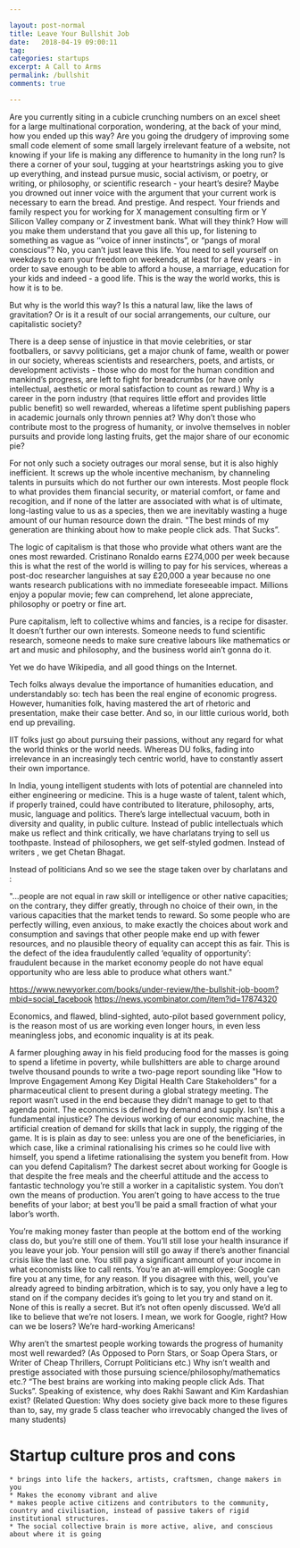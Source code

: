 ```yaml
---

layout: post-normal
title: Leave Your Bullshit Job
date:   2018-04-19 09:00:11
tag: 
categories: startups
excerpt: A Call to Arms
permalink: /bullshit
comments: true

---
```





Are you currently siting in a cubicle crunching numbers on an excel sheet for a large multinational corporation, wondering, at the back of your mind,  how you ended up this way? Are you going the drudgery of improving some small code element of some small largely irrelevant feature of a website, not knowing if your life is making any difference to humanity in the long run? Is there a corner of your soul, tugging at your heartstrings asking you to give up everything, and instead pursue music, social activism, or poetry, or writing, or philosophy, or scientific research - your heart’s desire? Maybe you drowned out inner voice with the argument that your current work is necessary to earn the bread. And prestige. And respect. Your friends and family respect you for working for X management consulting firm or Y Silicon Valley company or Z investment bank. What will they think? How will you make them understand that you gave all this up, for listening to something as vague as ‘’voice of inner instincts”, or “pangs of moral conscious”?  No, you can’t just leave this life. You need to sell yourself on weekdays to earn your freedom on weekends, at least for a few years - in order to save enough to be able to afford a house, a marriage, education for your kids and indeed - a good life. This is the way the world works, this is how it is to be. 

But why is the world this way? Is this a natural law, like the laws of gravitation? Or is it a result of our social arrangements, our culture, our capitalistic society?  

There is a deep sense of injustice in that movie celebrities, or star footballers, or savvy politicians, get a major chunk of fame, wealth or power in our society, whereas scientists and researchers, poets, and artists, or development activists - those who do most for the human condition and mankind’s progress, are left to fight for breadcrumbs (or have only intellectual, aesthetic or moral satisfaction to count as reward.) Why is a career in the porn industry (that requires little effort and provides little public benefit) so well rewarded,  whereas a lifetime spent publishing papers in academic journals only thrown pennies at?  Why don’t those who contribute most to the progress of humanity, or involve themselves in nobler pursuits and provide long lasting fruits, get the major share of our economic pie?

For not only such a society outrages our moral sense, but it is also highly inefficient. It screws up the whole incentive mechanism, by channeling talents in pursuits which do not further our own interests. Most people flock to what provides them  financial security, or material comfort, or fame and recogition, and if none of the latter are associated with what is of ultimate, long-lasting value to us as a species, then we are inevitably wasting a huge amount of our human resource down the drain.  "The best minds of my generation are thinking about how to make people click ads. That Sucks”.

The logic of capitalism is that those who provide what others want are the ones most rewarded. Cristinano Ronaldo earns  £274,000 per week because this is what the rest of the world is willing to pay for his services, whereas a post-doc researcher languishes at say £20,000 a year because no one wants research publications with no immediate foreseeable impact. Millions enjoy a popular movie; few can comprehend, let alone appreciate, philosophy or poetry or fine art. 

Pure capitalism, left to collective whims and fancies, is a recipe for disaster. It doesn’t further our own interests. Someone needs to fund scientific research, someone needs to make sure creative labours like mathematics or art and music and philosophy, and the business world ain’t gonna do it.

Yet we do have Wikipedia, and all good things on the Internet. 

Tech folks always devalue the importance of humanities education, and understandably so: tech has been the real engine of economic progress. However, humanities folk, having mastered the art of rhetoric and presentation, make their case better. And so, in our little curious world, both end up prevailing. 

IIT folks just go about pursuing their passions, without any regard for what the world thinks or the world needs. Whereas DU folks, fading into irrelevance in an increasingly tech centric world, have to constantly assert their own importance. 


In India, young intelligent students with lots of potential are channeled into either engineering or medicine. This is a huge waste of talent, talent which, if properly trained, could have contributed to literature, philosophy, arts, music, language and politics. There’s large intellectual vacuum, both in diversity and quality, in public culture.    Instead of public intellectuals which make us reflect and think critically, we have charlatans trying to sell us toothpaste.  Instead of philosophers, we get self-styled godmen. Instead of writers , we get Chetan Bhagat. 



 Instead of politicians
And so we see the stage taken over by charlatans and :


"...people are not equal in raw skill or intelligence or other native capacities; on the contrary, they differ greatly, through no choice of their own, in the various capacities that the market tends to reward. So some people who are perfectly willing, even anxious, to make exactly the choices about work and consumption and savings that other people make end up with fewer resources, and no plausible theory of equality can accept this as fair. This is the defect of the idea fraudulently called ‘equality of opportunity’: fraudulent because in the market economy people do not have equal opportunity who are less able to produce what others want."


 
https://www.newyorker.com/books/under-review/the-bullshit-job-boom?mbid=social_facebook
https://news.ycombinator.com/item?id=17874320


Economics, and flawed, blind-sighted, auto-pilot based government policy, is the reason most of us are working even longer hours, in even less meaningless jobs, and economic inquality is at its peak. 


A farmer ploughing away in his field producing food for the masses is going to spend a lifetime in poverty, while bullshitters are able to charge around twelve thousand pounds to write a two-page report sounding like "How to Improve Engagement Among Key Digital Health Care Stakeholders" for a pharmaceutical client to present during a global strategy meeting. The report wasn’t used in the end because they didn’t manage to get to that agenda point. The economics is defined by demand and supply. Isn’t this a fundamental injustice? The devious working of our economic machine, the artificial creation of demand for skills that lack in supply, the rigging of the game. It is is plain as day to see: unless you are one of the beneficiaries, in which case, like a criminal rationalising his crimes so he could live with himself, you spend a lifetime rationalising the system you benefit from. How can you defend Capitalism? The darkest secret about working for Google is that despite the free meals and the cheerful attitude and the access to fantastic technology you’re still a worker in a capitalistic system. You don’t own the means of production. You aren’t going to have access to the true benefits of your labor; at best you’ll be paid a small fraction of what your labor’s worth.


You’re making money faster than people at the bottom end of the working class do, but you’re still one of them. You’ll still lose your health insurance if you leave your job. Your pension will still go away if there’s another financial crisis like the last one. You still pay a significant amount of your income in what economists like to call rents. You’re an at-will employee: Google can fire you at any time, for any reason. If you disagree with this, well, you’ve already agreed to binding arbitration, which is to say, you only have a leg to stand on if the company decides it’s going to let you try and stand on it.
None of this is really a secret. But it’s not often openly discussed. We’d all like to believe that we’re not losers. I mean, we work for Google, right? How can we be losers? We’re hard-working Americans!

Why aren’t the smartest people working towards the progress of humanity most well rewarded? (As Opposed to Porn Stars, or Soap Opera Stars, or Writer of Cheap Thrillers,  Corrupt Politicians etc.) Why isn’t wealth and prestige associated with those  pursuing science/philosophy/mathematics etc.? “The best brains are working into making people click Ads. That Sucks”.  Speaking of existence, why does Rakhi Sawant and Kim Kardashian exist? (Related Question: Why does society give back more to these figures than to, say, my grade 5 class teacher who irrevocably changed the lives of many students)

# Startup culture pros and cons
    * brings into life the hackers, artists, craftsmen, change makers in you
    * Makes the economy vibrant and alive
    * makes people active citizens and contributors to the community, country and civilisation, instead of passive takers of rigid institutional structures. 
    * The social collective brain is more active, alive, and conscious about where it is going




 

